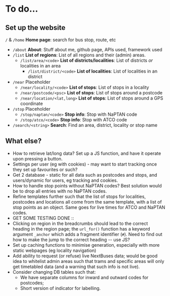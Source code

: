 # To do...

## Set up the website

`/` & `/home` **Home page**: search for bus stop, route, etc
- `/about` **About**: Stuff about me, github page, APIs used, framework used
- `/list` **List of regions**: List of all regions and their (admin) areas.
    - `/list/area/<code>` **List of districts/localities**: List of districts *or* localities in an area
        - `/list/district/<code>` **List of localities**: List of localities in an district
- `/near` Placeholder
    - `/near/locality/<code>` **List of stops**: List of stops in a locality
    - `/near/postcode/<psc>` **List of stops**: List of stops around a postcode
    - `/near/location/<lat,long>` **List of stops**: List of stops around a GPS coordinate
- `/stop` Placeholder
    - `/stop/naptan/<code>` **Stop info**: Stop with NaPTAN code
    - `/stop/atco/<code>` **Stop info**: Stop with ATCO code
- `/search/<string>` **Search**: Find an area, district, locality or stop name

## What else?
- How to retrieve lat/long data? Set up a JS function, and have it operate upon
pressing a button.
- Settings per user (eg with cookies) - may want to start tracking once they
set up favourites or such?
- Get 2 database - static for all data such as postcodes and stops, and
users/dynamic for users, eg tracking and cookies.
- How to handle stop points without NaPTAN codes? Best solution would be to
drop all entries with no NaPTAN codes.
- Refine templates further such that the list of stops for localities,
postcodes and locations all come from the same template, with a list of stop
points as an object. Same goes for live times for ATCO and NaPTAN codes.
- GET SOME TESTING DONE ::
- Clicking on region in the breadcrumbs should lead to the correct heading in
the region page; the `url_for()` function has a keyword argument `_anchor`
which adds a fragment identifier (`#`). Need to find out how to make the jump
to the correct heading -- use JS?
- Set up caching functions to minimise generation, especially with more static
webpages (eg locality navigation)
- Add ability to request (or refuse) live NextBuses data; would be good idea to
whitelist admin areas such that trams and specific areas will only get
timetabled data  (and a warning that such info is not live).
- Consider changing DB tables such that:
    - We have separate columns for inward and outward codes for postcodes;
    - Short version of indicator for labelling.